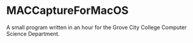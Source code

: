 # MACCaptureForMacOS

A small program written in an hour for the Grove City College Computer Science Department.
